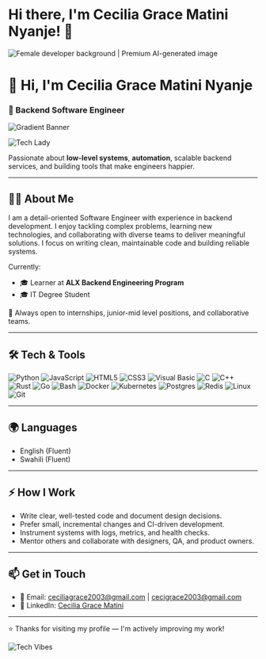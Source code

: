 # Hi there, I'm Cecilia Grace Matini Nyanje! 👋

<img src="https://img.freepik.com/premium-photo/female-developer-background_665280-9660.jpg" alt="Female developer background | Premium AI-generated image"/>

# 👋 Hi, I'm **Cecilia Grace Matini Nyanje**  
### 🚀 Backend Software Engineer

![Gradient Banner](https://user-images.githubusercontent.com/13468728/224566896-ff30e150-d95c-472a-b1c3-b522fb6e5c44.png)

![Tech Lady](https://user-images.githubusercontent.com/13468728/224566986-8f15b8b5-0f16-4b2f-9a2f-9a5fdbe09bb1.gif)

Passionate about **low-level systems**, **automation**, scalable backend services, and building tools that make engineers happier.

---

## 🧑‍💻 About Me
I am a detail-oriented Software Engineer with experience in backend development. I enjoy tackling complex problems, learning new technologies, and collaborating with diverse teams to deliver meaningful solutions. I focus on writing clean, maintainable code and building reliable systems.

Currently:
- 🎓 Learner at **ALX Backend Engineering Program**  
- 🎓 IT Degree Student  

📌 Always open to internships, junior-mid level positions, and collaborative teams.

---

## 🛠️ Tech & Tools
![Python](https://img.shields.io/badge/Python-3776AB?style=for-the-badge&logo=python&logoColor=white)
![JavaScript](https://img.shields.io/badge/JavaScript-F7DF1E?style=for-the-badge&logo=javascript&logoColor=black)
![HTML5](https://img.shields.io/badge/HTML5-E34F26?style=for-the-badge&logo=html5&logoColor=white)
![CSS3](https://img.shields.io/badge/CSS3-1572B6?style=for-the-badge&logo=css3&logoColor=white)
![Visual Basic](https://img.shields.io/badge/Visual%20Basic-512BD4?style=for-the-badge&logo=.net&logoColor=white)
![C](https://img.shields.io/badge/C-A8B9CC?style=for-the-badge&logo=c&logoColor=black)
![C++](https://img.shields.io/badge/C++-00599C?style=for-the-badge&logo=c%2B%2B&logoColor=white)
![Rust](https://img.shields.io/badge/Rust-000000?style=for-the-badge&logo=rust&logoColor=white)
![Go](https://img.shields.io/badge/Go-00ADD8?style=for-the-badge&logo=go&logoColor=white)
![Bash](https://img.shields.io/badge/Bash-4EAA25?style=for-the-badge&logo=gnubash&logoColor=white)
![Docker](https://img.shields.io/badge/Docker-2496ED?style=for-the-badge&logo=docker&logoColor=white)
![Kubernetes](https://img.shields.io/badge/Kubernetes-326CE5?style=for-the-badge&logo=kubernetes&logoColor=white)
![Postgres](https://img.shields.io/badge/Postgres-4169E1?style=for-the-badge&logo=postgresql&logoColor=white)
![Redis](https://img.shields.io/badge/Redis-DC382D?style=for-the-badge&logo=redis&logoColor=white)
![Linux](https://img.shields.io/badge/Linux-FCC624?style=for-the-badge&logo=linux&logoColor=black)
![Git](https://img.shields.io/badge/Git-F05032?style=for-the-badge&logo=git&logoColor=white)

---

## 🌍 Languages
- English (Fluent)  
- Swahili (Fluent)

---

## ⚡ How I Work
- Write clear, well-tested code and document design decisions.  
- Prefer small, incremental changes and CI-driven development.  
- Instrument systems with logs, metrics, and health checks.  
- Mentor others and collaborate with designers, QA, and product owners.  

---

## 📫 Get in Touch
- 📧 Email: [ceciliagrace2003@gmail.com](mailto:ceciliagrace2003@gmail.com) | [cecigrace2003@gmail.com](mailto:cecigrace2003@gmail.com)  
- 💼 LinkedIn: [Cecilia Grace Matini](https://www.linkedin.com/in/cecilia-matini-4b5ab3274/?trk=opento_sprofile_topcard)  

---

⭐ Thanks for visiting my profile — I'm actively improving my work!

![Tech Vibes](https://user-images.githubusercontent.com/73097560/115834477-dbab4500-a447-11eb-908a-139a6edaec5c.gif)
